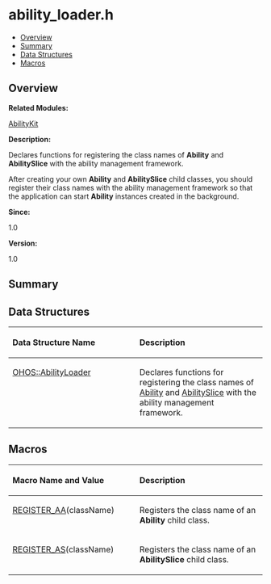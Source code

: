 # ability\_loader.h<a name="EN-US_TOPIC_0000001055678052"></a>

-   [Overview](#section201263320165626)
-   [Summary](#section494032089165626)
-   [Data Structures](#nested-classes)
-   [Macros](#define-members)

## **Overview**<a name="section201263320165626"></a>

**Related Modules:**

[AbilityKit](abilitykit.md)

**Description:**

Declares functions for registering the class names of  **Ability**  and  **AbilitySlice**  with the ability management framework. 

After creating your own  **Ability**  and  **AbilitySlice**  child classes, you should register their class names with the ability management framework so that the application can start  **Ability**  instances created in the background.

**Since:**

1.0

**Version:**

1.0

## **Summary**<a name="section494032089165626"></a>

## Data Structures<a name="nested-classes"></a>

<a name="table596415794165626"></a>
<table><thead align="left"><tr id="row1302688273165626"><th class="cellrowborder" valign="top" width="50%" id="mcps1.1.3.1.1"><p id="p350842803165626"><a name="p350842803165626"></a><a name="p350842803165626"></a>Data Structure Name</p>
</th>
<th class="cellrowborder" valign="top" width="50%" id="mcps1.1.3.1.2"><p id="p1986608073165626"><a name="p1986608073165626"></a><a name="p1986608073165626"></a>Description</p>
</th>
</tr>
</thead>
<tbody><tr id="row1369155089165626"><td class="cellrowborder" valign="top" width="50%" headers="mcps1.1.3.1.1 "><p id="p1429742412165626"><a name="p1429742412165626"></a><a name="p1429742412165626"></a><a href="ohos-abilityloader.md">OHOS::AbilityLoader</a></p>
</td>
<td class="cellrowborder" valign="top" width="50%" headers="mcps1.1.3.1.2 "><p id="p1931273190165626"><a name="p1931273190165626"></a><a name="p1931273190165626"></a>Declares functions for registering the class names of <a href="ohos-ability.md">Ability</a> and <a href="ohos-abilityslice.md">AbilitySlice</a> with the ability management framework. </p>
</td>
</tr>
</tbody>
</table>

## Macros<a name="define-members"></a>

<a name="table1059987052165626"></a>
<table><thead align="left"><tr id="row1888110482165626"><th class="cellrowborder" valign="top" width="50%" id="mcps1.1.3.1.1"><p id="p883426820165626"><a name="p883426820165626"></a><a name="p883426820165626"></a>Macro Name and Value</p>
</th>
<th class="cellrowborder" valign="top" width="50%" id="mcps1.1.3.1.2"><p id="p847118650165626"><a name="p847118650165626"></a><a name="p847118650165626"></a>Description</p>
</th>
</tr>
</thead>
<tbody><tr id="row1200594315165626"><td class="cellrowborder" valign="top" width="50%" headers="mcps1.1.3.1.1 "><p id="p1446115936165626"><a name="p1446115936165626"></a><a name="p1446115936165626"></a><a href="abilitykit.md#ga2c5bd891b502a92f937ae4bff3f80cad">REGISTER_AA</a>(className)</p>
</td>
<td class="cellrowborder" valign="top" width="50%" headers="mcps1.1.3.1.2 "><p id="p595182845165626"><a name="p595182845165626"></a><a name="p595182845165626"></a>Registers the class name of an <strong id="b1729732385165626"><a name="b1729732385165626"></a><a name="b1729732385165626"></a>Ability</strong> child class. </p>
</td>
</tr>
<tr id="row1980815506165626"><td class="cellrowborder" valign="top" width="50%" headers="mcps1.1.3.1.1 "><p id="p584464571165626"><a name="p584464571165626"></a><a name="p584464571165626"></a><a href="abilitykit.md#ga8e811999b2b7780e67cb746d045ab5b8">REGISTER_AS</a>(className)</p>
</td>
<td class="cellrowborder" valign="top" width="50%" headers="mcps1.1.3.1.2 "><p id="p1306431519165626"><a name="p1306431519165626"></a><a name="p1306431519165626"></a>Registers the class name of an <strong id="b1876473912165626"><a name="b1876473912165626"></a><a name="b1876473912165626"></a>AbilitySlice</strong> child class. </p>
</td>
</tr>
</tbody>
</table>

